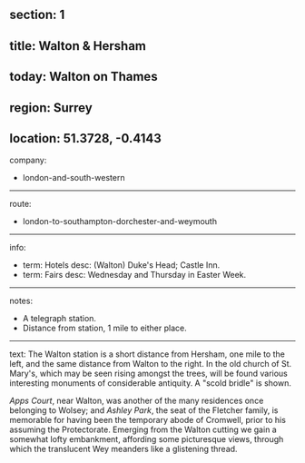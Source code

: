 section: 1
----
title: Walton & Hersham
----
today: Walton on Thames
----
region: Surrey
----
location: 51.3728, -0.4143
----
company:
- london-and-south-western
----
route:
- london-to-southampton-dorchester-and-weymouth
----
info:
- term: Hotels
  desc: (Walton) Duke's Head; Castle Inn.
- term: Fairs
  desc: Wednesday and Thursday in Easter Week.
----
notes:
- A telegraph station.
- Distance from station, 1 mile to either place.
----
text: The Walton station is a short distance from Hersham, one mile to the left, and the same distance from Walton to the right. In the old church of St. Mary's, which may be seen rising amongst the trees, will be found various interesting monuments of considerable antiquity. A "scold bridle" is shown.

*Apps Court*, near Walton, was another of the many residences once belonging to Wolsey; and *Ashley Park*, the seat of the Fletcher family, is memorable for having been the temporary abode of Cromwell, prior to his assuming the Protectorate. Emerging from the Walton cutting we gain a somewhat lofty embankment, affording some picturesque views, through which the translucent Wey meanders like a glistening thread.
